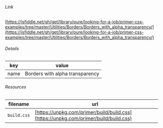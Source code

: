 <!--
https://pypi.org/project/jsfiddle-readme/
-->


###### Link
[https://jsfiddle.net/gh/get/library/pure/looking-for-a-job/primer-css-examples/tree/master/Utilities/Borders/Borders_with_alpha_transparency/](https://jsfiddle.net/gh/get/library/pure/looking-for-a-job/primer-css-examples/tree/master/Utilities/Borders/Borders_with_alpha_transparency/)

###### Details
key|value
-|-
name|Borders with alpha transparency

###### Resources
filename|url
-|-
`build.css`|[https://unpkg.com/primer/build/build.css](https://unpkg.com/primer/build/build.css)